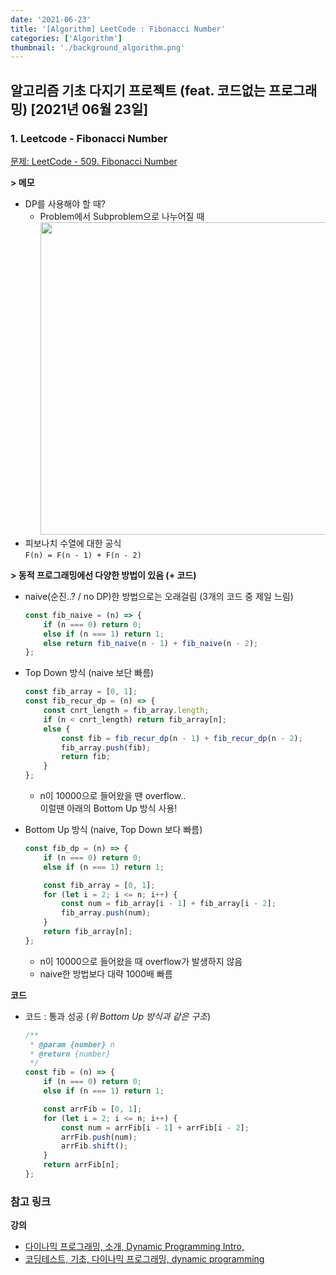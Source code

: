```yaml
---
date: '2021-06-23'
title: '[Algorithm] LeetCode : Fibonacci Number'
categories: ['Algorithm']
thumbnail: './background_algorithm.png'
---
```


## 알고리즘 기초 다지기 프로젝트 (feat. 코드없는 프로그래밍) [2021년 06월 23일]

### **1.** Leetcode - Fibonacci Number

[문제: LeetCode - 509. Fibonacci Number](https://leetcode.com/problems/fibonacci-number/)

**> 메모**

-   DP를 사용해야 할 때?
    -   Problem에서 Subproblem으로 나누어질 때  
         <img src="https://user-images.githubusercontent.com/33610315/123012884-0ab94500-d3fe-11eb-967f-c878d8ce49db.png" width=500/>
-   피보나치 수열에 대한 공식  
    `F(n) = F(n - 1) + F(n - 2)`

**> 동적 프로그래밍에선 다양한 방법이 있음 (+ 코드)**

-   naive(순진..? / no DP)한 방법으로는 오래걸림 (3개의 코드 중 제일 느림)

    ```js
    const fib_naive = (n) => {
        if (n === 0) return 0;
        else if (n === 1) return 1;
        else return fib_naive(n - 1) + fib_naive(n - 2);
    };
    ```

-   Top Down 방식 (naive 보단 빠름)

    ```js
    const fib_array = [0, 1];
    const fib_recur_dp = (n) => {
        const cnrt_length = fib_array.length;
        if (n < cnrt_length) return fib_array[n];
        else {
            const fib = fib_recur_dp(n - 1) + fib_recur_dp(n - 2);
            fib_array.push(fib);
            return fib;
        }
    };
    ```

    -   n이 10000으로 들어왔을 땐 overflow..  
         이럴땐 아래의 Bottom Up 방식 사용!

-   Bottom Up 방식 (naive, Top Down 보다 빠름)

    ```js
    const fib_dp = (n) => {
        if (n === 0) return 0;
        else if (n === 1) return 1;

        const fib_array = [0, 1];
        for (let i = 2; i <= n; i++) {
            const num = fib_array[i - 1] + fib_array[i - 2];
            fib_array.push(num);
        }
        return fib_array[n];
    };
    ```

    -   n이 10000으로 들어왔을 때 overflow가 발생하지 않음
    -   naive한 방법보다 대략 1000배 빠름

**코드**

-   코드 : 통과 성공 (_위 Bottom Up 방식과 같은 구조_)

    ```js
    /**
     * @param {number} n
     * @return {number}
     */
    const fib = (n) => {
        if (n === 0) return 0;
        else if (n === 1) return 1;

        const arrFib = [0, 1];
        for (let i = 2; i <= n; i++) {
            const num = arrFib[i - 1] + arrFib[i - 2];
            arrFib.push(num);
            arrFib.shift();
        }
        return arrFib[n];
    };
    ```

### **참고 링크**

**강의**

-   [다이나믹 프로그래밍, 소개, Dynamic Programming Intro,](https://youtu.be/o-4c9xecPpM)
-   [코딩테스트, 기초, 다이나믹 프로그래밍, dynamic programming](https://youtu.be/eJC2oetXaNk)
